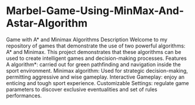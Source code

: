 # Marbel-Game-Using-MinMax-And-Astar-Algorithm
Game with A* and Minimax Algorithms 
Description
Welcome to my repository of games that demonstrate the use of two powerful algorithms: A* and Minimax. This project demonstrates that these algorithms can be used to create intelligent games and decision-making processes.
Features
A algorithm*: carried out for green pathfinding and navigation inside the sport environment.
Minimax algorithm: Used for strategic decision-making, permitting aggressive and wise gameplay.
Interactive Gameplay: enjoy an enticing and tough sport experience.
Customizable Settings: regulate game parameters to discover exclusive eventualities and set of rules performances.
